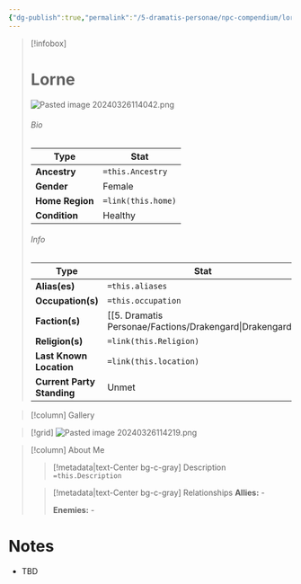 ```yaml
---
{"dg-publish":true,"permalink":"/5-dramatis-personae/npc-compendium/lorne/"}
---
```



> [!infobox]
> # Lorne
> ![Pasted image 20240326114042.png](/img/user/x.%20Assets/Attachments/Pasted%20image%2020240326114042.png)
> ###### Bio
> Type |  Stat |
> ---|---|
> **Ancestry** | `=this.Ancestry` |
> **Gender** | Female |
> **Home Region** | `=link(this.home)` |
> **Condition** | Healthy |
> ###### Info
> Type |  Stat |
> ---|---|
> **Alias(es)** | `=this.aliases` |
> **Occupation(s)** | `=this.occupation` |
> **Faction(s)** | [[5. Dramatis Personae/Factions/Drakengard\|Drakengard]] |
> **Religion(s)** | `=link(this.Religion)` |
> **Last Known Location** | `=link(this.location)` |
> **Current Party Standing** | Unmet |

> [!column] Gallery 


> [!grid] 
> ![Pasted image 20240326114219.png](/img/user/x.%20Assets/Attachments/Pasted%20image%2020240326114219.png)

> [!column] About Me
>> [!metadata|text-Center bg-c-gray] Description
>> `=this.Description`
>
>> [!metadata|text-Center bg-c-gray] Relationships
>> **Allies:** -
>>
>> **Enemies:** -

# Notes

- TBD

